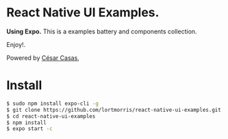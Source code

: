 # React Native UI Examples.

**Using Expo.**
This is a examples battery and components collection.

Enjoy!.

Powered by  [César Casas](https://www.linkedin.com/in/cesarcasas),
# Install

```bash
$ sudo npm install expo-cli -g
$ git clone https://github.com/lortmorris/react-native-ui-examples.git
$ cd react-native-ui-examples
$ npm install
$ expo start -c
```
